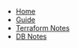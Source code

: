 <!-- docs/_sidebar.md -->

* [Home](/)
* [Guide](guide.md)
* [Terraform Notes](./Terraform_Notes/tf_basics.md)
* [DB Notes](./Databricks_Notes/db_lesson1.md)
